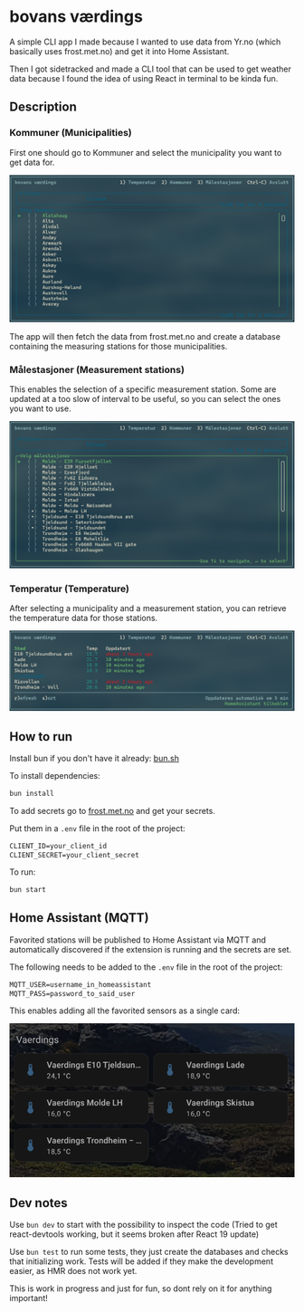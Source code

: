 # bovans værdings

A simple CLI app I made because I wanted to use data from Yr.no
(which basically uses frost.met.no) and get it into Home Assistant.

Then I got sidetracked and made a CLI tool that can be used to get weather data
because I found the idea of using React in terminal to be kinda fun.

## Description

### Kommuner (Municipalities)

First one should go to Kommuner and select the municipality you want to get data for.

![Kommuner](./docs/kommuner-v2.png)

The app will then fetch the data from frost.met.no and create a database
containing the measuring stations for those municipalities.

### Målestasjoner (Measurement stations)

This enables the selection of a specific measurement station.
Some are updated at a too slow of interval to be useful, so you can select
the ones you want to use.

![Stasjoner](./docs/stasjoner-v2.png)

### Temperatur (Temperature)

After selecting a municipality and a measurement station, you can
retrieve the temperature data for those stations.

![Temperatur](./docs/temperatur-v2.png)

## How to run

Install bun if you don't have it already:
[bun.sh](https://bun.sh/)

To install dependencies:

```bash
bun install
```

To add secrets go to [frost.met.no](https://frost.met.no/auth/requestCredentials.html)
and get your secrets.

Put them in a `.env` file in the root of the project:

```config
CLIENT_ID=your_client_id
CLIENT_SECRET=your_client_secret
```

To run:

```bash
bun start
```

## Home Assistant (MQTT)

Favorited stations will be published to Home Assistant via MQTT and
automatically discovered if the extension is running and the secrets are set.

The following needs to be added to the `.env` file in the root of the project:

```config
MQTT_USER=username_in_homeassistant
MQTT_PASS=password_to_said_user
```

This enables adding all the favorited sensors as a single card:

![HomeAssistant](./docs/home-assist.png)

## Dev notes

Use `bun dev` to start with the possibility to inspect the code
(Tried to get react-devtools working, but it seems broken after React 19 update)

Use `bun test` to run some tests, they just create the databases
and checks that initializing work. Tests will be added if they make the development
easier, as HMR does not work yet.

This is work in progress and just for fun, so dont rely on it for anything important!
